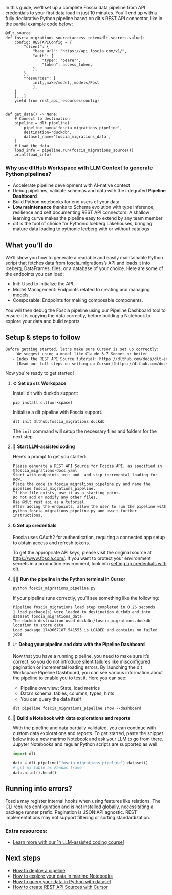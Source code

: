 In this guide, we'll set up a complete Foscia data pipeline from API credentials to your first data load in just 10 minutes. You'll end up with a fully declarative Python pipeline based on dlt's REST API connector, like in the partial example code below:

```python-outcome
@dlt.source
def foscia_migrations_source(access_token=dlt.secrets.value):
    config: RESTAPIConfig = {
        "client": {
            "base_url": "https://api.foscia.com/v1/",
            "auth": {
                "type": "bearer",
                "token": access_token,
            },
        },
        "resources": [
            init,,make/model,,models/Post
            ],
    }
    [...]
    yield from rest_api_resources(config)


def get_data() -> None:
    # Connect to destination
    pipeline = dlt.pipeline(
        pipeline_name='foscia_migrations_pipeline',
        destination='duckdb',
        dataset_name='foscia_migrations_data', 
    )
    # Load the data
    load_info = pipeline.run(foscia_migrations_source())
    print(load_info) 
```

### Why use dltHub Workspace with LLM Context to generate Python pipelines?

- Accelerate pipeline development with AI-native context
- Debug pipelines, validate schemas and data with the integrated **Pipeline Dashboard**
- Build Python notebooks for end users of your data
- **Low maintenance** thanks to Schema evolution with type inference, resilience and self documenting REST API connectors. A shallow learning curve makes the pipeline easy to extend by any team member
- dlt is the tool of choice for Pythonic Iceberg Lakehouses, bringing mature data loading to pythonic Iceberg with or without catalogs

## What you’ll do

We’ll show you how to generate a readable and easily maintainable Python script that fetches data from foscia_migrations’s API and loads it into Iceberg, DataFrames, files, or a database of your choice. Here are some of the endpoints you can load:

- Init: Used to initialize the API.
- Model Management: Endpoints related to creating and managing models.
- Composable: Endpoints for making composable components.

You will then debug the Foscia pipeline using our Pipeline Dashboard tool to ensure it is copying the data correctly, before building a Notebook to explore your data and build reports.

## Setup & steps to follow

```default
Before getting started, let's make sure Cursor is set up correctly:
   - We suggest using a model like Claude 3.7 Sonnet or better
   - Index the REST API Source tutorial: https://dlthub.com/docs/dlt-ecosystem/verified-sources/rest_api/ and add it to context as **@dlt rest api**
   - [Read our full steps on setting up Cursor](https://dlthub.com/docs/dlt-ecosystem/llm-tooling/cursor-restapi#23-configuring-cursor-with-documentation)
```

Now you're ready to get started!

1. ⚙️ **Set up `dlt` Workspace**
    
    Install dlt with duckdb support:
    ```shell
    pip install dlt[workspace]
    ```

    Initialize a dlt pipeline with Foscia support.
    ```shell
    dlt init dlthub:foscia_migrations duckdb
    ```

    The `init` command will setup the necessary files and folders for the next step.
    
2. 🤠 **Start LLM-assisted coding**
    
    Here’s a prompt to get you started:
    
    ```prompt
    Please generate a REST API Source for Foscia API, as specified in @foscia_migrations-docs.yaml 
    Start with endpoints init and  and skip incremental loading for now. 
    Place the code in foscia_migrations_pipeline.py and name the pipeline foscia_migrations_pipeline. 
    If the file exists, use it as a starting point. 
    Do not add or modify any other files. 
    Use @dlt rest api as a tutorial. 
    After adding the endpoints, allow the user to run the pipeline with python foscia_migrations_pipeline.py and await further instructions.
    ```

    
3. 🔒 **Set up credentials** 
    
    Foscia uses OAuth2 for authentication, requiring a connected app setup to obtain access and refresh tokens.
    
    To get the appropriate API keys, please visit the original source at https://www.foscia.com/.
    If you want to protect your environment secrets in a production environment, look into [setting up credentials with dlt](https://dlthub.com/docs/walkthroughs/add_credentials).
    
4. 🏃‍♀️ **Run the pipeline in the Python terminal in Cursor**
    
    ```shell
    python foscia_migrations_pipeline.py
    ```
    
    If your pipeline runs correctly, you’ll see something like the following:
    
    ```shell
    Pipeline foscia_migrations load step completed in 0.26 seconds
    1 load package(s) were loaded to destination duckdb and into dataset foscia_migrations_data
    The duckdb destination used duckdb:/foscia_migrations.duckdb location to store data
    Load package 1749667187.541553 is LOADED and contains no failed jobs
    ```
    
5. 📈 **Debug your pipeline and data with the Pipeline Dashboard**

    Now that you have a running pipeline, you need to make sure it’s correct, so you do not introduce silent failures like misconfigured pagination or incremental loading errors. By launching the dlt Workspace Pipeline Dashboard, you can see various information about the pipeline to enable you to test it. Here you can see:
    - Pipeline overview: State, load metrics
    - Data’s schema: tables, columns, types, hints
    - You can query the data itself
    
    ```shell
    dlt pipeline foscia_migrations_pipeline show --dashboard
    ```
    
6. 🐍 **Build a Notebook with data explorations and reports**

    With the pipeline and data partially validated, you can continue with custom data explorations and reports. To get started, paste the snippet below into a new marimo Notebook and ask your LLM to go from there. Jupyter Notebooks and regular Python scripts are supported as well.

    
    ```python
    import dlt

   data = dlt.pipeline("foscia_migrations_pipeline").dataset()
   # get ni table as Pandas frame
   data.ni.df().head()
    ```

## Running into errors?

Foscia may register internal hooks when using features like relations. The CLI requires configuration and is not installed globally, necessitating a package runner prefix. Pagination is JSON:API agnostic. REST implementations may not support filtering or sorting standardization.

### Extra resources:

- [Learn more with our 1h LLM-assisted coding course!](https://www.youtube.com/watch?v=GGid70rnJuM)

## Next steps

- [How to deploy a pipeline](https://dlthub.com/docs/walkthroughs/deploy-a-pipeline)
- [How to explore your data in marimo Notebooks](https://dlthub.com/docs/general-usage/dataset-access/marimo)
- [How to query your data in Python with dataset](https://dlthub.com/docs/general-usage/dataset-access/dataset)
- [How to create REST API Sources with Cursor](https://dlthub.com/docs/dlt-ecosystem/llm-tooling/cursor-restapi)